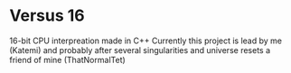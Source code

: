 # Versus 16
16-bit CPU interpreation made in C++
Currently this project is lead by me (Katemi) and probably
after several singularities and universe resets a friend of mine (ThatNormalTet)
